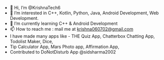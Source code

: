- 👋 Hi, I’m @KrishnaTech6
- 👀 I’m interested in C++, Kotlin, Python, Java, Android Development, Web Development.
- 🌱 I’m currently learning C++ & Android Development
- 📫 How to reach me : mail me at krishna060702@gmail.com
- I have made many apps like - THE Quiz App, Chatterbox Chatting App, Todolist Maker, Dice, 
- Tip Calculator App, Mars Photo app, Affirmation App, 
- Contributed to DoNotDisturb App @sidsharma2002

<!---
KrishnaTech6/KrishnaTech6 is a ✨ special ✨ repository because its `README.md` (this file) appears on your GitHub profile.
You can click the Preview link to take a look at your changes.
--->
